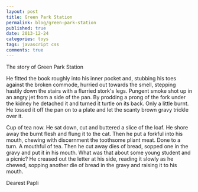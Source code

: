 ```yaml
---
layout: post
title: Green Park Station
permalink: blog/green-park-station
published: true
date: 2013-12-24
categories: toys
tags: javascript css
comments: true
---
```


The story of Green Park Station

He fitted the book roughly into his inner pocket and, stubbing his toes against the broken commode, hurried out towards the smell, stepping hastily down the stairs with a flurried stork's legs. Pungent smoke shot up in an angry jet from a side of the pan. By prodding a prong of the fork under the kidney he detached it and turned it turtle on its back. Only a little burnt. He tossed it off the pan on to a plate and let the scanty brown gravy trickle over it.

Cup of tea now. He sat down, cut and buttered a slice of the loaf. He shore away the burnt flesh and flung it to the cat. Then he put a forkful into his mouth, chewing with discernment the toothsome pliant meat. Done to a turn. A mouthful of tea. Then he cut away dies of bread, sopped one in the gravy and put it in his mouth. What was that about some young student and a picnic? He creased out the letter at his side, reading it slowly as he chewed, sopping another die of bread in the gravy and raising it to his mouth.

Dearest Papli
